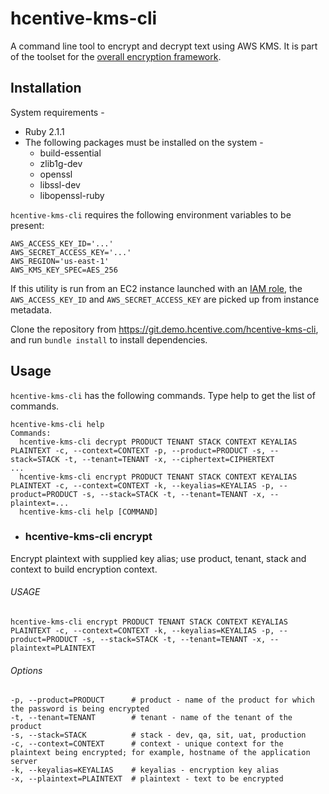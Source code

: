hcentive-kms-cli
================
A command line tool to encrypt and decrypt text using AWS KMS. It is part of the toolset for the [overall encryption framework](https://hcentivetech-my.sharepoint.com/personal/satyendra_sharma_hcentive_com/_layouts/15/guestaccess.aspx?guestaccesstoken=1j4waC6Kg%2b90kbnOEiyD8BohYtSvUKuvhfPfj8Atne4%3d&docid=2_17e675c6f293b4a198e2aa50ef7903313).

Installation
------------
System requirements -
* Ruby 2.1.1
* The following packages must be installed on the system -
  * build-essential
  * zlib1g-dev
  * openssl
  * libssl-dev
  * libopenssl-ruby

`hcentive-kms-cli` requires the following environment variables to be present:
```
AWS_ACCESS_KEY_ID='...'
AWS_SECRET_ACCESS_KEY='...'
AWS_REGION='us-east-1'
AWS_KMS_KEY_SPEC=AES_256
```
If this utility is run from an EC2 instance launched with an [IAM role](http://docs.aws.amazon.com/AWSEC2/latest/UserGuide/iam-roles-for-amazon-ec2.html), the `AWS_ACCESS_KEY_ID` and `AWS_SECRET_ACCESS_KEY` are picked up from instance metadata.

Clone the repository from https://git.demo.hcentive.com/hcentive-kms-cli, and run `bundle install` to install dependencies.

Usage
-----
`hcentive-kms-cli` has the following commands. Type help to get the list of commands.
```
hcentive-kms-cli help                 
Commands:
  hcentive-kms-cli decrypt PRODUCT TENANT STACK CONTEXT KEYALIAS PLAINTEXT -c, --context=CONTEXT -p, --product=PRODUCT -s, --stack=STACK -t, --tenant=TENANT -x, --ciphertext=CIPHERTEXT             ...
  hcentive-kms-cli encrypt PRODUCT TENANT STACK CONTEXT KEYALIAS PLAINTEXT -c, --context=CONTEXT -k, --keyalias=KEYALIAS -p, --product=PRODUCT -s, --stack=STACK -t, --tenant=TENANT -x, --plaintext=...
  hcentive-kms-cli help [COMMAND]
```

* ### hcentive-kms-cli encrypt
Encrypt plaintext with supplied key alias; use product, tenant, stack and context to build encryption context.

###### USAGE
`hcentive-kms-cli encrypt PRODUCT TENANT STACK CONTEXT KEYALIAS PLAINTEXT -c, --context=CONTEXT -k, --keyalias=KEYALIAS -p, --product=PRODUCT -s, --stack=STACK -t, --tenant=TENANT -x, --plaintext=PLAINTEXT`

###### Options
```
-p, --product=PRODUCT      # product - name of the product for which the password is being encrypted
-t, --tenant=TENANT        # tenant - name of the tenant of the product
-s, --stack=STACK          # stack - dev, qa, sit, uat, production
-c, --context=CONTEXT      # context - unique context for the plaintext being encrypted; for example, hostname of the application server
-k, --keyalias=KEYALIAS    # keyalias - encryption key alias
-x, --plaintext=PLAINTEXT  # plaintext - text to be encrypted
```
